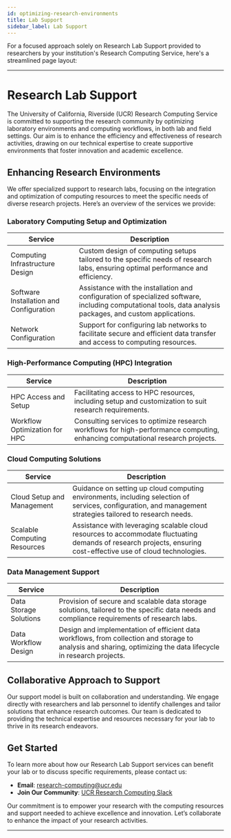 ```yaml
---
id: optimizing-research-environments
title: Lab Support
sidebar_label: Lab Support
---
```


For a focused approach solely on Research Lab Support provided to researchers by your institution's Research Computing Service, here's a streamlined page layout:

---

# Research Lab Support

The University of California, Riverside (UCR) Research Computing Service is committed to supporting the research community by optimizing laboratory environments and computing workflows, in both lab and field settings. Our aim is to enhance the efficiency and effectiveness of research activities, drawing on our technical expertise to create supportive environments that foster innovation and academic excellence.

## Enhancing Research Environments

We offer specialized support to research labs, focusing on the integration and optimization of computing resources to meet the specific needs of diverse research projects. Here’s an overview of the services we provide:

### Laboratory Computing Setup and Optimization

| Service | Description |
|---------|-------------|
| Computing Infrastructure Design | Custom design of computing setups tailored to the specific needs of research labs, ensuring optimal performance and efficiency. |
| Software Installation and Configuration | Assistance with the installation and configuration of specialized software, including computational tools, data analysis packages, and custom applications. |
| Network Configuration | Support for configuring lab networks to facilitate secure and efficient data transfer and access to computing resources. |

### High-Performance Computing (HPC) Integration

| Service | Description |
|---------|-------------|
| HPC Access and Setup | Facilitating access to HPC resources, including setup and customization to suit research requirements. |
| Workflow Optimization for HPC | Consulting services to optimize research workflows for high-performance computing, enhancing computational research projects. |

### Cloud Computing Solutions

| Service | Description |
|---------|-------------|
| Cloud Setup and Management | Guidance on setting up cloud computing environments, including selection of services, configuration, and management strategies tailored to research needs. |
| Scalable Computing Resources | Assistance with leveraging scalable cloud resources to accommodate fluctuating demands of research projects, ensuring cost-effective use of cloud technologies. |

### Data Management Support

| Service | Description |
|---------|-------------|
| Data Storage Solutions | Provision of secure and scalable data storage solutions, tailored to the specific data needs and compliance requirements of research labs. |
| Data Workflow Design | Design and implementation of efficient data workflows, from collection and storage to analysis and sharing, optimizing the data lifecycle in research projects. |

## Collaborative Approach to Support

Our support model is built on collaboration and understanding. We engage directly with researchers and lab personnel to identify challenges and tailor solutions that enhance research outcomes. Our team is dedicated to providing the technical expertise and resources necessary for your lab to thrive in its research endeavors.

## Get Started

To learn more about how our Research Lab Support services can benefit your lab or to discuss specific requirements, please contact us:

- **Email**: [research-computing@ucr.edu](mailto:research-computing@ucr.edu)
- **Join Our Community**: [UCR Research Computing Slack](https://ucr-research-compute.slack.com/)

Our commitment is to empower your research with the computing resources and support needed to achieve excellence and innovation. Let’s collaborate to enhance the impact of your research activities.

---
